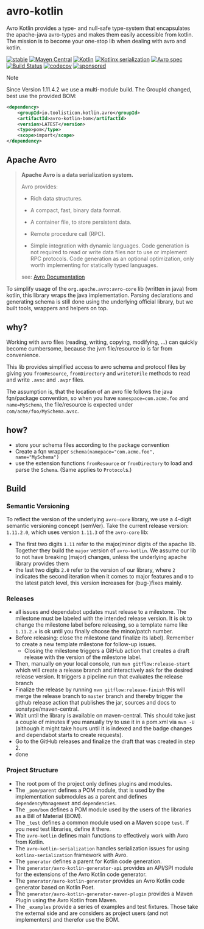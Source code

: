 # avro-kotlin

Avro Kotlin provides a type- and null-safe type-system that encapsulates the apache-java avro-types and makes them 
easily accessible from kotlin. The mission is to become your one-stop lib when dealing with avro and kotlin.

[![stable](https://img.shields.io/badge/lifecycle-STABLE-green.svg)](https://github.com/holisticon#open-source-lifecycle)
[![Maven Central](https://maven-badges.herokuapp.com/maven-central/io.toolisticon.kotlin.avro/avro-kotlin-bom/badge.svg)](https://maven-badges.herokuapp.com/maven-central/io.toolisticon.kotlin.avro/avro-kotlin-bom)
[![Kotlin](https://img.shields.io/badge/kotlin-2.1.10-blue.svg?logo=kotlin)](http://kotlinlang.org)
[![Kotlinx serialization](https://img.shields.io/badge/kotlinx--serialization-1.8.0-blue?logo=kotlin)](https://github.com/Kotlin/kotlinx.serialization)
[![Avro spec](https://img.shields.io/badge/avro%20spec-1.12.0-blue.svg?logo=apache)](https://avro.apache.org/docs/1.12.0/specification/)
[![Build Status](https://github.com/toolisticon/avro-kotlin/workflows/Development%20branches/badge.svg)](https://github.com/toolisticon/avro-kotlin/actions)
[![codecov](https://codecov.io/gh/toolisticon/avro-kotlin/branch/develop/graph/badge.svg?token=GmJClsqTUt)](https://codecov.io/gh/toolisticon/avro-kotlin)
[![sponsored](https://img.shields.io/badge/sponsoredBy-Holisticon-RED.svg)](https://holisticon.de/)

> [!NOTE]
> Since Version 1.11.4.2 we use a multi-module build. The GroupId changed, best use the provided BOM:
```xml
<dependency>
    <groupId>io.toolisticon.kotlin.avro</groupId>
    <artifactId>avro-kotlin-bom</artifactId>
    <version>LATEST</version>
    <type>pom</type>
    <scope>import</scope>
</dependency>
```


## Apache Avro

> **Apache Avro is a data serialization system.**
>
> Avro provides:
>
> * Rich data structures.
> * A compact, fast, binary data format.
> * A container file, to store persistent data.
> * Remote procedure call (RPC).
>
> * Simple integration with dynamic languages. Code generation is not required to read or write data files nor to use or implement RPC protocols. Code generation as an optional optimization, only worth implementing for statically typed languages.
>
> see: [Avro Documentation](https://avro.apache.org/docs/1.11.1/specification/)

To simplify usage of the `org.apache.avro:avro-core` lib (written in java) from kotlin, this library wraps the java implementation. Parsing declarations
and generating schema is still done using the underlying official library, but we built tools, wrappers and helpers on top.

## why?

Working with avro files (reading, writing, copying, modifying, ...) can quickly become cumbersome, because the jvm file/resource io is far from convenience.  

This lib provides simplified access to avro schema and protocol files by giving you `fromResource`, `fromDirectory` and `writeToFile` methods to read and write `.avsc` and `.avpr` files.

The assumption is, that the location of an avro file follows the java fqn/package convention, so when you have `namespace=com.acme.foo` and `name=MySchema`, the file/resource is expected under `com/acme/foo/MySchema.avsc`.  

## how?

* store your schema files according to the package convention
* Create a fqn wrapper `schema(namepace="com.acme.foo", name="MySchema")`
* use the extension functions `fromResource` or `fromDirectory` to load and parse the `Schema`. (Same applies to `Protocol`s.)  


## Build

### Semantic Versioning

To reflect the version of the underlying `avro-core` library, we use a 4-digit semantic versioning concept (semVer). Take the current release version: `1.11.2.0`, 
which uses version `1.11.3` of the `avro-core` lib:

* The first two digits `1.11` refer to the major/minor digits of the apache lib. Together they build the `major` version of `avro-kotlin`. We assume our lib to not have breaking (major) changes, unless the underlying apache library provides them
* the last two digits `2.0` refer to the version of our library, where `2` indicates the second iteration when it comes to major features and `0` to the latest patch level, this version increases for (bug-)fixes mainly.

### Releases

* all issues and dependabot updates must release to a milestone. The milestone must be labeled with the intended release version. It is ok to change the milestone label before releasing, so a template name like `1.11.2.x` is ok until you finally choose the minor/patch number.
* Before releasing: close the milestone (and finalize its label). Remember to create a new template milestone for follow-up issues. 
  * Closing the milestone triggers a GitHub action that creates a draft release with the version of the milestone label.
* Then, manually on your local console, run `mvn gitflow:release-start` which will create a release branch and interactively ask for the desired release version. It triggers a pipeline run that evaluates the release branch
* Finalize the release by running `mvn gitflow:release-finish` this will merge the release branch to `master` branch and thereby trigger the github release action that publishes the jar, sources and docs to sonatype/maven-central. 
* Wait until the library is available on maven-central. This should take just a couple of minutes if you manually try to use it in a pom.xml via `mvn -U` (although it might take hours until it is indexed and the badge changes and dependabot starts to create requests).
* Go to the GitHub releases and finalize the draft that was created in step 2.
* done

### Project Structure

- The root pom of the project only defines plugins and modules.
- The `_pom/parent` defines a POM module, that is used by the implementation submodules as a parent and defines `dependencyManagement` and `dependencies`.
- The `_pom/bom` defines a POM module used by the users of the libraries as a Bill of Material (BOM).
- The `_test` defines a common module used on a Maven scope `test`. If you need test libraries, define it there.
- The `avro-kotlin` defines main functions to effectively work with Avro from Kotlin. 
- The `avro-kotlin-serialization` handles serialization issues for using `kotlinx-serialization` framework with Avro.
- The `generator` defines a parent for Kotlin code generation.
- The `generator/avro-kotlin-generator-api` provides an API/SPI module for the extensions of the Avro Kotlin code generator.
- The `generator/avro-kotlin-generator` provides an Avro Kotlin code generator based on Kotlin Poet.
- The `generator/avro-kotlin-generator-maven-plugin` provides a Maven Plugin using the Avro Kotlin from Maven.
- The `_examples` provide a series of examples and test fixtures. Those take the external side and are considers as project users (and not implementers) and therefor use the BOM.
